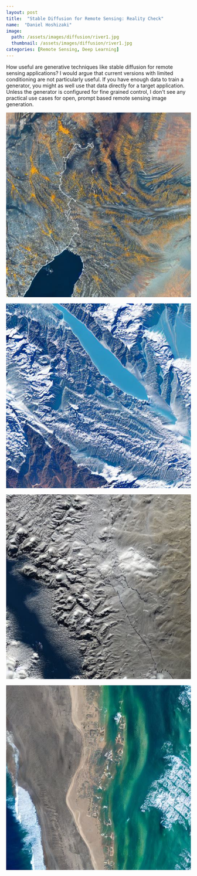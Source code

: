 ```yaml
---
layout: post
title:  "Stable Diffusion for Remote Sensing: Reality Check"
name:  "Daniel Hoshizaki"
image:
  path: /assets/images/diffusion/river1.jpg
  thumbnail: /assets/images/diffusion/river1.jpg
categories: [Remote Sensing, Deep Learning]
---
```


How useful are generative techniques like stable diffusion for remote sensing applications? I would argue that current versions with limited conditioning are not particularly useful. If you have enough data to train a generator, you might as well use that data directly for a target application. Unless the generator is configured for fine grained control, I don't see any practical use cases for open, prompt based remote sensing image generation.

<p align="center">
  <img src="/assets/images/diffusion/river1.jpg" />
</p>
<p align="center">
  <img src="/assets/images/diffusion/sd3.jpg" />
</p>
<p align="center">
  <img src="/assets/images/diffusion/sd6.jpg" />
</p>
<p align="center">
  <img src="/assets/images/diffusion/sd9.jpg" />
</p>